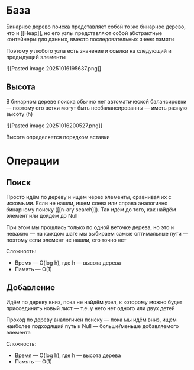 # База

Бинарное дерево поиска представляет собой то же бинарное дерево, что и [[Heap]], но его узлы представляют собой абстрактные контейнеры для данных, вместо последовательных ячеек памяти

Поэтому у любого узла есть значение и ссылки на следующий и предыдущий элементы

![[Pasted image 20251016195637.png]]
## Высота

В бинарном дереве поиска обычно нет автоматической балансировки — поэтому его ветки могут быть несбалансированны — иметь разную высоту (h)

![[Pasted image 20251016200527.png]]

Высота определяется порядком вставки
# Операции
## Поиск

Просто идём по дереву и ищем через элементы, сравнивая их с искомыми. Если не нашли, ищем слева или справа аналогично бинарному поиску ([[n-ary search]]). Так идём до того, как найдём элемент или дойдём до Null 

При этом мы прошлись только по одной веточке дерева, но это и неважно — на каждом шаге мы выбираем самые оптимальные пути — поэтому если элемент не нашли, его точно нет

Сложность: 
- Время — O(log h), где h — высота дерева
- Память — O(1)
## Добавление

Идём по дереву вниз, пока не найдём узел, к которому можно будет присоединить новый лист — т.е. у него нет одного или двух детей

Проход по дереву аналогичен поиску — пока мы идём вниз, ищем наиболее подходящий путь к Null — больше/меньше добавляемого элемента

Сложность: 
- Время — O(log h), где h — высота дерева
- Память — O(1)
